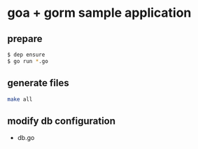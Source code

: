 goa + gorm sample application
====

prepare
----

```sh
$ dep ensure
$ go run *.go
```

generate files
----

```sh
make all
```

modify db configuration
----

- db.go